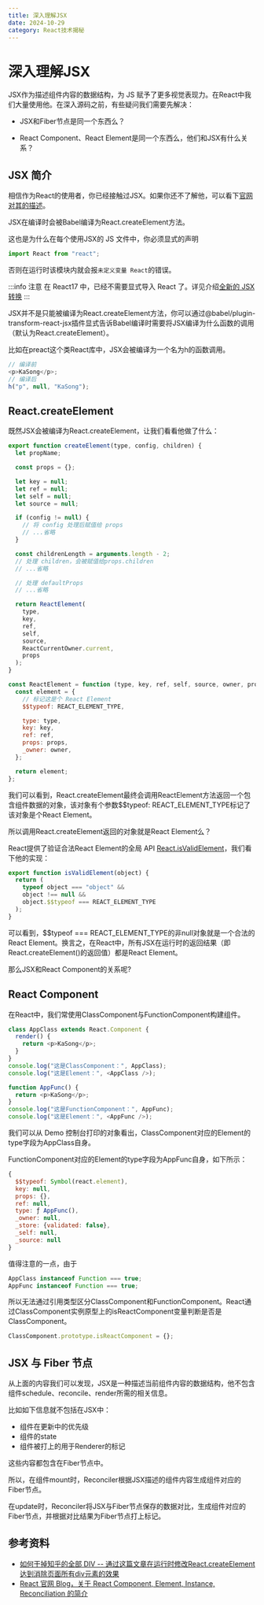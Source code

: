 ```yaml
---
title: 深入理解JSX
date: 2024-10-29
category: React技术揭秘
---
```


# 深入理解JSX

JSX作为描述组件内容的数据结构，为 JS 赋予了更多视觉表现力。在React中我们大量使用他。在深入源码之前，有些疑问我们需要先解决：

- JSX和Fiber节点是同一个东西么？

- React Component、React Element是同一个东西么，他们和JSX有什么关系？

## JSX 简介

相信作为React的使用者，你已经接触过JSX。如果你还不了解他，可以看下[官网对其的描述](https://react.docschina.org/docs/introducing-jsx.html)。

JSX在编译时会被Babel编译为React.createElement方法。

这也是为什么在每个使用JSX的 JS 文件中，你必须显式的声明

```javascript
import React from "react";
```

否则在运行时该模块内就会报`未定义变量 React`的错误。

:::info 注意
在 React17 中，已经不需要显式导入 React 了。详见介绍[全新的 JSX 转换](https://zh-hans.reactjs.org/blog/2020/09/22/introducing-the-new-jsx-transform.html)
:::

JSX并不是只能被编译为React.createElement方法，你可以通过@babel/plugin-transform-react-jsx插件显式告诉Babel编译时需要将JSX编译为什么函数的调用（默认为React.createElement）。

比如在preact这个类React库中，JSX会被编译为一个名为h的函数调用。

```javascript
// 编译前
<p>KaSong</p>;
// 编译后
h("p", null, "KaSong");
```

## React.createElement

既然JSX会被编译为React.createElement，让我们看看他做了什么：

```javascript
export function createElement(type, config, children) {
  let propName;

  const props = {};

  let key = null;
  let ref = null;
  let self = null;
  let source = null;

  if (config != null) {
    // 将 config 处理后赋值给 props
    // ...省略
  }

  const childrenLength = arguments.length - 2;
  // 处理 children，会被赋值给props.children
  // ...省略

  // 处理 defaultProps
  // ...省略

  return ReactElement(
    type,
    key,
    ref,
    self,
    source,
    ReactCurrentOwner.current,
    props
  );
}

const ReactElement = function (type, key, ref, self, source, owner, props) {
  const element = {
    // 标记这是个 React Element
    $$typeof: REACT_ELEMENT_TYPE,

    type: type,
    key: key,
    ref: ref,
    props: props,
    _owner: owner,
  };

  return element;
};
```

我们可以看到，React.createElement最终会调用ReactElement方法返回一个包含组件数据的对象，该对象有个参数$$typeof: REACT_ELEMENT_TYPE标记了该对象是个React Element。

所以调用React.createElement返回的对象就是React Element么？

React提供了验证合法React Element的全局 API [React.isValidElement](https://github.com/facebook/react/blob/1fb18e22ae66fdb1dc127347e169e73948778e5a/packages/react/src/ReactElement.js#L547)，我们看下他的实现：

```javascript
export function isValidElement(object) {
  return (
    typeof object === "object" &&
    object !== null &&
    object.$$typeof === REACT_ELEMENT_TYPE
  );
}
```

可以看到，$$typeof === REACT_ELEMENT_TYPE的非null对象就是一个合法的React Element。换言之，在React中，所有JSX在运行时的返回结果（即React.createElement()的返回值）都是React Element。

那么JSX和React Component的关系呢?

## React Component

在React中，我们常使用ClassComponent与FunctionComponent构建组件。

```javascript
class AppClass extends React.Component {
  render() {
    return <p>KaSong</p>;
  }
}
console.log("这是ClassComponent：", AppClass);
console.log("这是Element：", <AppClass />);

function AppFunc() {
  return <p>KaSong</p>;
}
console.log("这是FunctionComponent：", AppFunc);
console.log("这是Element：", <AppFunc />);
```

我们可以从 Demo 控制台打印的对象看出，ClassComponent对应的Element的type字段为AppClass自身。

FunctionComponent对应的Element的type字段为AppFunc自身，如下所示：

```javascript
{
  $$typeof: Symbol(react.element),
  key: null,
  props: {},
  ref: null,
  type: ƒ AppFunc(),
  _owner: null,
  _store: {validated: false},
  _self: null,
  _source: null
}
```

值得注意的一点，由于

```javascript
AppClass instanceof Function === true;
AppFunc instanceof Function === true;
```

所以无法通过引用类型区分ClassComponent和FunctionComponent。React通过ClassComponent实例原型上的isReactComponent变量判断是否是ClassComponent。

```javascript
ClassComponent.prototype.isReactComponent = {};
```

## JSX 与 Fiber 节点
从上面的内容我们可以发现，JSX是一种描述当前组件内容的数据结构，他不包含组件schedule、reconcile、render所需的相关信息。

比如如下信息就不包括在JSX中：

- 组件在更新中的优先级
- 组件的state
- 组件被打上的用于Renderer的标记

这些内容都包含在Fiber节点中。

所以，在组件mount时，Reconciler根据JSX描述的组件内容生成组件对应的Fiber节点。

在update时，Reconciler将JSX与Fiber节点保存的数据对比，生成组件对应的Fiber节点，并根据对比结果为Fiber节点打上标记。

## 参考资料

- [如何干掉知乎的全部 DIV -- 通过这篇文章在运行时修改React.createElement达到消除页面所有div元素的效果](https://mp.weixin.qq.com/s/ICjOlJL-fUGRb2S_xqBT7Q)
- [React 官网 Blog，关于 React Component, Element, Instance, Reconciliation 的简介](https://reactjs.org/blog/2015/12/18/react-components-elements-and-instances.html)
